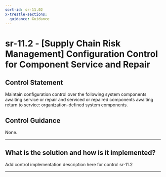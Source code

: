 ```yaml
---
sort-id: sr-11.02
x-trestle-sections:
  guidance: Guidance
---
```


# sr-11.2 - \[Supply Chain Risk Management\] Configuration Control for Component Service and Repair

## Control Statement

Maintain configuration control over the following system components awaiting service or repair and serviced or repaired components awaiting return to service: organization-defined system components.

## Control Guidance

None.

______________________________________________________________________

## What is the solution and how is it implemented?

Add control implementation description here for control sr-11.2

______________________________________________________________________
